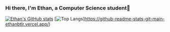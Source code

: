 ### Hi there, I'm Ethan, a Computer Science student👋

[![Ethan's GitHub stats](https://github-readme-stats-ethanbtlr.vercel.app/api?username=ethanbtlr&theme=synthwave&show_icons=true&count_private=true)](https://github-readme-stats-git-main-ethanbtlr.vercel.app/)
[![Top Langs](https://github-readme-stats-ethanbtlr.vercel.app/api/top-langs/?username=ethanbtlr&theme=synthwave&show_icons=true&layout=compact)]https://github-readme-stats-git-main-ethanbtlr.vercel.app/)

<!--
**ethanbtlr/ethanbtlr** is a ✨ _special_ ✨ repository because its `README.md` (this file) appears on your GitHub profile.

Here are some ideas to get you started:

- 🌱 I’m currently learning ...
- 👯 I’m looking to collaborate on ...
- 🤔 I’m looking for help with ...
- 💬 Ask me about ...
- 📫 How to reach me: ...
- 😄 Pronouns: ...
- ⚡ Fun fact: ...
-->
